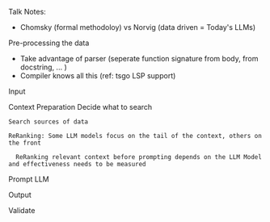 Talk Notes:

- Chomsky (formal methodoloy) vs Norvig (data driven = Today's LLMs)

Pre-processing the data

- Take advantage of parser (seperate function signature from body, from docstring, ... )
- Compiler knows all this (ref: tsgo LSP support)

Input

  Context Preparation
    Decide what to search

    Search sources of data

    ReRanking: Some LLM models focus on the tail of the context, others on the front

      ReRanking relevant context before prompting depends on the LLM Model and effectiveness needs to be measured

Prompt LLM

Output

Validate
